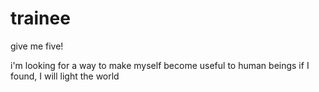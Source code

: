 # trainee
give me five!


i'm looking for a way
to make myself become useful to human beings
if I found, I will light the world
